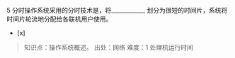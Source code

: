 5
分时操作系统采用的分时技术是，将____________ 划分为很短的时间片，系统将时间片轮流地分配给各联机用户使用。
- [x]  

> 知识点：操作系统概述。
> 出处：网络
> 难度：1
> 处理机运行时间
